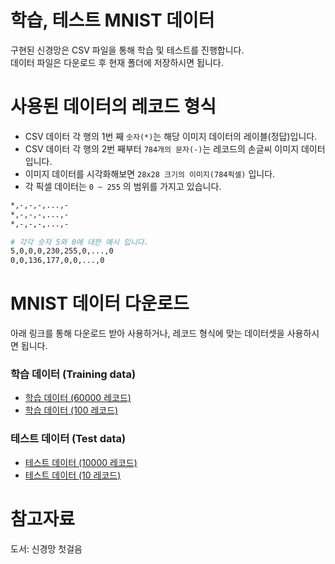 # 학습, 테스트 MNIST 데이터
구현된 신경망은 CSV 파일을 통해 학습 및 테스트를 진행합니다. <br>
데이터 파일은 다운로드 후 현재 폴더에 저장하시면 됩니다. 

# 사용된 데이터의 레코드 형식
- CSV 데이터 각 행의 1번 째 `숫자(*)`는 해당 이미지 데이터의 레이블(정답)입니다.
- CSV 데이터 각 행의 2번 째부터 `784개의 문자(-)`는 레코드의 손글씨 이미지 데이터입니다.
- 이미지 데이터를 시각화해보면 `28x28 크기의 이미지(784픽셀)` 입니다.
- 각 픽셀 데이터는 `0 ~ 255` 의 범위를 가지고 있습니다.
```bash
*,-,-,-,...,-
*,-,-,-,...,-
*,-,-,-,...,-

# 각각 숫자 5와 0에 대한 예시 입니다.
5,0,0,0,230,255,0,...,0 
0,0,136,177,0,0,...,0
```

# MNIST 데이터 다운로드
아래 링크를 통해 다운로드 받아 사용하거나, 레코드 형식에 맞는 데이터셋을 사용하시면 됩니다.
### 학습 데이터 (Training data)
- [학습 데이터 (60000 레코드)](http://www.pjreddie.com/media/files/mnist_train.csv)
- [학습 데이터 (100 레코드)](https://git.io/vySZ1)

### 테스트 데이터 (Test data)
- [테스트 데이터 (10000 레코드)](http://www.pjreddie.com/media/files/mnist_test.csv)
- [테스트 데이터 (10 레코드)](https://git.io/vySZP)

# 참고자료
도서: 신경망 첫걸음
